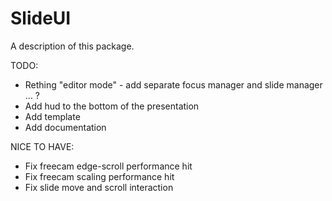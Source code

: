 # SlideUI

A description of this package.


TODO:
 - Rething "editor mode" - add separate focus manager and slide manager ... ?
 - Add hud to the bottom of the presentation
 - Add template
 - Add documentation


NICE TO HAVE:
- Fix freecam edge-scroll performance hit
- Fix freecam scaling performance hit
- Fix slide move and scroll interaction
